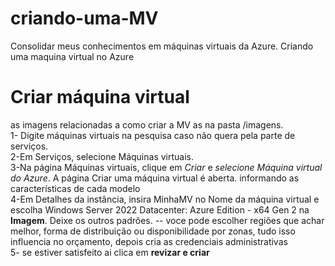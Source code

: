 # criando-uma-MV
Consolidar meus conhecimentos em máquinas virtuais da Azure. Criando uma maquina virtual no Azure

# Criar máquina virtual
as imagens relacionadas a como criar a MV as na pasta /imagens.\
1- Digite máquinas virtuais na pesquisa caso não quera pela parte de serviços.\
2-Em Serviços, selecione Máquinas virtuais.\
3-Na página Máquinas virtuais, clique em *Criar* e *selecione Máquina virtual do Azure*. A página Criar uma máquina virtual é aberta. informando as características de cada modelo\
4-Em Detalhes da instância, insira MinhaMV no Nome da máquina virtual e escolha Windows Server 2022 Datacenter: Azure Edition - x64 Gen 2 na **Imagem**. Deixe os outros padrões.
-- voce pode escolher regiões que achar melhor, forma de distribuição ou disponibilidade por zonas, tudo isso influencia no orçamento, depois cria as credenciais administrativas\
5- se estiver satisfeito ai clica em **revizar e criar**



